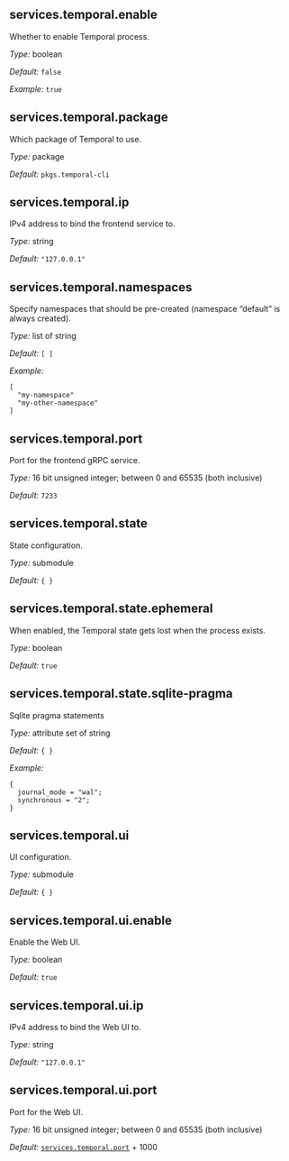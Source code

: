 

[comment]: # (Please add your documentation on top of this line)

## services\.temporal\.enable

Whether to enable Temporal process\.



*Type:*
boolean



*Default:*
` false `



*Example:*
` true `



## services\.temporal\.package



Which package of Temporal to use\.



*Type:*
package



*Default:*
` pkgs.temporal-cli `



## services\.temporal\.ip



IPv4 address to bind the frontend service to\.



*Type:*
string



*Default:*
` "127.0.0.1" `



## services\.temporal\.namespaces



Specify namespaces that should be pre-created (namespace “default” is always created)\.



*Type:*
list of string



*Default:*
` [ ] `



*Example:*

```
[
  "my-namespace"
  "my-other-namespace"
]
```



## services\.temporal\.port



Port for the frontend gRPC service\.



*Type:*
16 bit unsigned integer; between 0 and 65535 (both inclusive)



*Default:*
` 7233 `



## services\.temporal\.state



State configuration\.



*Type:*
submodule



*Default:*
` { } `



## services\.temporal\.state\.ephemeral



When enabled, the Temporal state gets lost when the process exists\.



*Type:*
boolean



*Default:*
` true `



## services\.temporal\.state\.sqlite-pragma



Sqlite pragma statements



*Type:*
attribute set of string



*Default:*
` { } `



*Example:*

```
{
  journal_mode = "wal";
  synchronous = "2";
}
```



## services\.temporal\.ui



UI configuration\.



*Type:*
submodule



*Default:*
` { } `



## services\.temporal\.ui\.enable



Enable the Web UI\.



*Type:*
boolean



*Default:*
` true `



## services\.temporal\.ui\.ip



IPv4 address to bind the Web UI to\.



*Type:*
string



*Default:*
` "127.0.0.1" `



## services\.temporal\.ui\.port



Port for the Web UI\.



*Type:*
16 bit unsigned integer; between 0 and 65535 (both inclusive)



*Default:*
[` services.temporal.port `](\#servicestemporalport) + 1000
